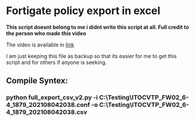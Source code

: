 # Fortigate policy export in excel


**This script doesnt belong to me i didnt write this script at all. Full credit to the person who made this video**

The video is available in [link](https://www.youtube.com/watch?v=LnyWOTiEXkk&ab_channel=FortiShareNow)

I am just keeping this file as backup so that its easier for me to get this script and for others if anyone is seeking.


## Compile Syntex:


### python full_export_csv_v2.py -i C:\\Testing\\ITOCVTP_FW02_6-4_1879_202108042038.conf -o C:\\Testing\\ITOCVTP_FW02_6-4_1879_202108042038.csv

